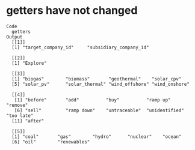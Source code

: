 # getters have not changed

    Code
      getters
    Output
      [[1]]
      [1] "target_company_id"     "subsidiary_company_id"
      
      [[2]]
      [1] "Explore"
      
      [[3]]
      [1] "biogas"        "biomass"       "geothermal"    "solar_cpv"    
      [5] "solar_pv"      "solar_thermal" "wind_offshore" "wind_onshore" 
      
      [[4]]
       [1] "before"       "add"          "buy"          "ramp up"      "remove"      
       [6] "sell"         "ramp down"    "untraceable"  "unidentified" "too late"    
      [11] "after"       
      
      [[5]]
      [1] "coal"       "gas"        "hydro"      "nuclear"    "ocean"     
      [6] "oil"        "renewables"
      

